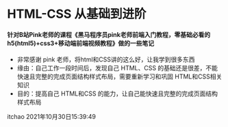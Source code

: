 # HTML-CSS 从基础到进阶
#### 针对B站Pink老师的课程《黑马程序员pink老师前端入门教程，零基础必看的h5(html5)+css3+移动端前端视频教程》做的一些笔记
* 非常感谢 pink 老师，将html和CSS讲的这么好，让我学到很多东西
* 缘由：自己工作一段时间后，发现自己 HTML、CSS 的基础还是很差，不能快速且完整的完成页面结构样式布局，需要重新学习和巩固 HTML和CSS相关知识
* 目的：提高自己 HTML和CSS 的能力，让自己能快速且完整的完成页面结构样式布局


itchao
2021年10月30日15:39:49

